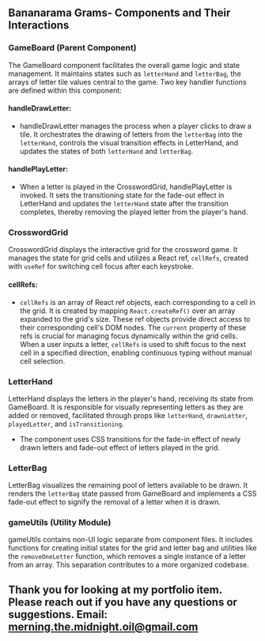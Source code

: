 ## Bananarama Grams- Components and Their Interactions

### GameBoard (Parent Component)

The GameBoard component facilitates the overall game logic and state management. It maintains states such as `letterHand` and `letterBag`, the arrays of letter tile values central to the game. Two key handler functions are defined within this component:

#### handleDrawLetter:

- handleDrawLetter manages the process when a player clicks to draw a tile. It orchestrates the drawing of letters from the `letterBag` into the `letterHand`, controls the visual transition effects in LetterHand, and updates the states of both `letterHand` and `letterBag`.

#### handlePlayLetter:

- When a letter is played in the CrosswordGrid, handlePlayLetter is invoked. It sets the transitioning state for the fade-out effect in LetterHand and updates the `letterHand` state after the transition completes, thereby removing the played letter from the player's hand.

### CrosswordGrid

CrosswordGrid displays the interactive grid for the crossword game. It manages the state for grid cells and utilizes a React ref, `cellRefs`, created with `useRef` for switching cell focus after each keystroke.

#### cellRefs:

- `cellRefs` is an array of React ref objects, each corresponding to a cell in the grid. It is created by mapping `React.createRef()` over an array expanded to the grid's size. These ref objects provide direct access to their corresponding cell's DOM nodes. The `current` property of these refs is crucial for managing focus dynamically within the grid cells. When a user inputs a letter, `cellRefs` is used to shift focus to the next cell in a specified direction, enabling continuous typing without manual cell selection.

### LetterHand

LetterHand displays the letters in the player's hand, receiving its state from GameBoard. It is responsible for visually representing letters as they are added or removed, facilitated through props like `letterHand`, `drawnLetter`, `playedLetter`, and `isTransitioning`.

- The component uses CSS transitions for the fade-in effect of newly drawn letters and fade-out effect of letters played in the grid.

### LetterBag

LetterBag visualizes the remaining pool of letters available to be drawn. It renders the `letterBag` state passed from GameBoard and implements a CSS fade-out effect to signify the removal of a letter when it is drawn.

### gameUtils (Utility Module)

gameUtils contains non-UI logic separate from component files. It includes functions for creating initial states for the grid and letter bag and utilities like the `removeOneLetter` function, which removes a single instance of a letter from an array. This separation contributes to a more organized codebase.

## Thank you for looking at my portfolio item. Please reach out if you have any questions or suggestions. Email: merning.the.midnight.oil@gmail.com
